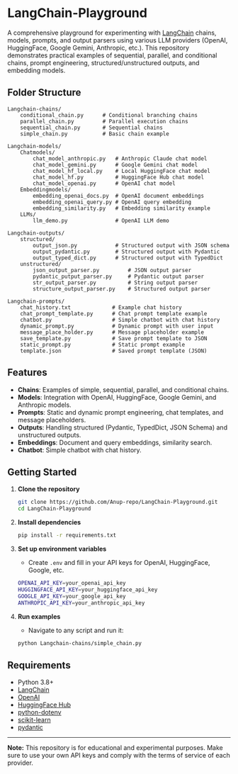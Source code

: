 # LangChain-Playground

A comprehensive playground for experimenting with [LangChain](https://github.com/langchain-ai/langchain) chains, models, prompts, and output parsers using various LLM providers (OpenAI, HuggingFace, Google Gemini, Anthropic, etc.). This repository demonstrates practical examples of sequential, parallel, and conditional chains, prompt engineering, structured/unstructured outputs, and embedding models.

## Folder Structure

```
Langchain-chains/
    conditional_chain.py      # Conditional branching chains
    parallel_chain.py         # Parallel execution chains
    sequential_chain.py       # Sequential chains
    simple_chain.py           # Basic chain example

Langchain-models/
    Chatmodels/
        chat_model_anthropic.py   # Anthropic Claude chat model
        chat_model_gemini.py      # Google Gemini chat model
        chat_model_hf_local.py    # Local HuggingFace chat model
        chat_model_hf.py          # HuggingFace Hub chat model
        chat_model_openai.py      # OpenAI chat model
    Embeddingmodels/
        embedding_openai_docs.py  # OpenAI document embeddings
        embedding_openai_query.py # OpenAI query embedding
        embedding_similarity.py   # Embedding similarity example
    LLMs/
        llm_demo.py               # OpenAI LLM demo

Langchain-outputs/
    structured/
        output_json.py            # Structured output with JSON schema
        output_pydantic.py        # Structured output with Pydantic
        output_typed_dict.py      # Structured output with TypedDict
    unstructured/
        json_output_parser.py         # JSON output parser
        pydantic_putput_parser.py     # Pydantic output parser
        str_output_parser.py          # String output parser
        structure_output_parser.py    # Structured output parser

Langchain-prompts/
    chat_history.txt             # Example chat history
    chat_prompt_template.py      # Chat prompt template example
    chatbot.py                   # Simple chatbot with chat history
    dynamic_prompt.py            # Dynamic prompt with user input
    message_place_holder.py      # Message placeholder example
    save_template.py             # Save prompt template to JSON
    static_prompt.py             # Static prompt example
    template.json                # Saved prompt template (JSON)
```

## Features

- **Chains**: Examples of simple, sequential, parallel, and conditional chains.
- **Models**: Integration with OpenAI, HuggingFace, Google Gemini, and Anthropic models.
- **Prompts**: Static and dynamic prompt engineering, chat templates, and message placeholders.
- **Outputs**: Handling structured (Pydantic, TypedDict, JSON Schema) and unstructured outputs.
- **Embeddings**: Document and query embeddings, similarity search.
- **Chatbot**: Simple chatbot with chat history.

## Getting Started

1. **Clone the repository**
    ```sh
    git clone https://github.com/Anup-repo/LangChain-Playground.git
    cd LangChain-Playground
    ```

2. **Install dependencies**
    ```sh
    pip install -r requirements.txt
    ```

3. **Set up environment variables**
    - Create `.env` and fill in your API keys for OpenAI, HuggingFace, Google, etc.
    ```sh
    OPENAI_API_KEY=your_openai_api_key
    HUGGINGFACE_API_KEY=your_huggingface_api_key
    GOOGLE_API_KEY=your_google_api_key
    ANTHROPIC_API_KEY=your_anthropic_api_key
    ```

4. **Run examples**
    - Navigate to any script and run it:
    ```sh
    python Langchain-chains/simple_chain.py
    ```

## Requirements

- Python 3.8+
- [LangChain](https://github.com/langchain-ai/langchain)
- [OpenAI](https://pypi.org/project/openai/)
- [HuggingFace Hub](https://pypi.org/project/huggingface-hub/)
- [python-dotenv](https://pypi.org/project/python-dotenv/)
- [scikit-learn](https://pypi.org/project/scikit-learn/)
- [pydantic](https://pypi.org/project/pydantic/)


---

**Note:** This repository is for educational and experimental purposes. Make sure to use your own API keys and comply with the terms of service of each provider.